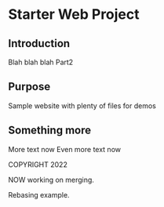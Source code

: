 # Starter Web Project

## Introduction
Blah blah blah
Part2

## Purpose

Sample website with plenty of files for demos

## Something more
More text now
Even more text now

COPYRIGHT 2022

NOW working on merging.

Rebasing example.